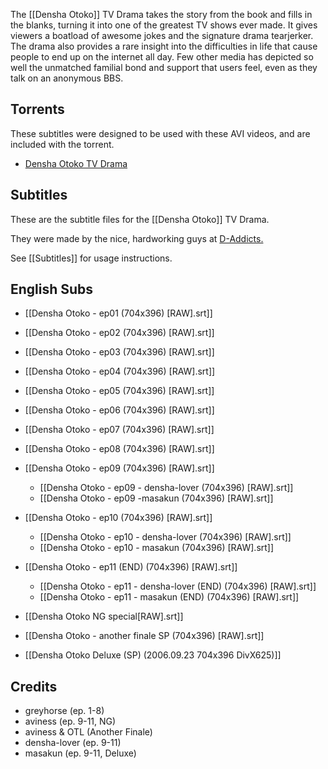 The [[Densha Otoko]] TV Drama takes the story from the book and fills in the blanks, turning it into one of the greatest TV shows ever made. It gives viewers a boatload of awesome jokes and the signature drama tearjerker. The drama also provides a rare insight into the difficulties in life that cause people to end up on the internet all day. Few other media has depicted so well the unmatched familial bond and support that users feel, even as they talk on an anonymous BBS.

## Torrents

These subtitles were designed to be used with these AVI videos, and are included with the torrent.

* [Densha Otoko TV Drama](magnet:?xt=urn:btih:5RWLIYQZS2OQX6SGNEOMR2JIB4Q543GU&dn=Densha%20Otoko&tr=udp%3a%2f%2ftracker.openbittorrent.com%3a80)


## Subtitles

These are the subtitle files for the [[Densha Otoko]] TV Drama.

They were made by the nice, hardworking guys at [D-Addicts.](http://www.d-addicts.com/forum/viewtopic_19530_0.htm)

See [[Subtitles]] for usage instructions.

## English Subs

* [[Densha Otoko - ep01 (704x396) [RAW].srt]]
* [[Densha Otoko - ep02 (704x396) [RAW].srt]]
* [[Densha Otoko - ep03 (704x396) [RAW].srt]]
* [[Densha Otoko - ep04 (704x396) [RAW].srt]]
* [[Densha Otoko - ep05 (704x396) [RAW].srt]]
* [[Densha Otoko - ep06 (704x396) [RAW].srt]]
* [[Densha Otoko - ep07 (704x396) [RAW].srt]]
* [[Densha Otoko - ep08 (704x396) [RAW].srt]]
* [[Densha Otoko - ep09 (704x396) [RAW].srt]]
  * [[Densha Otoko - ep09 - densha-lover (704x396) [RAW].srt]]
  * [[Densha Otoko - ep09 -masakun (704x396) [RAW].srt]]
* [[Densha Otoko - ep10 (704x396) [RAW].srt]]
  * [[Densha Otoko - ep10 - densha-lover (704x396) [RAW].srt]]
  * [[Densha Otoko - ep10 - masakun (704x396) [RAW].srt]]
* [[Densha Otoko - ep11 (END) (704x396) [RAW].srt]]
  * [[Densha Otoko - ep11 - densha-lover (END) (704x396) [RAW].srt]]
  * [[Densha Otoko - ep11 - masakun (END) (704x396) [RAW].srt]]

* [[Densha Otoko NG special[RAW].srt]]
* [[Densha Otoko - another finale SP (704x396) [RAW].srt]]
* [[Densha Otoko Deluxe (SP) (2006.09.23 704x396 DivX625)]]

## Credits

* greyhorse (ep. 1-8)
* aviness (ep. 9-11, NG)
* aviness & OTL (Another Finale)
* densha-lover (ep. 9-11)
* masakun (ep. 9-11, Deluxe)